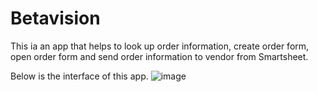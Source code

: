 # Betavision

This ia an app that helps to look up order information, create order form, open order form and send order information to vendor from Smartsheet.

Below is the interface of this app.
![image](https://user-images.githubusercontent.com/43123463/111574555-f106c280-8769-11eb-9f5e-e8838771ea87.png)
